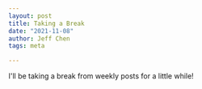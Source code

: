 ```yaml
---
layout: post
title: Taking a Break
date: "2021-11-08"
author: Jeff Chen
tags: meta

---
```


I'll be taking a break from weekly posts for a little while!


